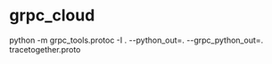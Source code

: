 # grpc_cloud
python -m grpc_tools.protoc -I . --python_out=. --grpc_python_out=. tracetogether.proto
